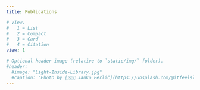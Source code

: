 ```yaml
---
title: Publications

# View.
#   1 = List
#   2 = Compact
#   3 = Card
#   4 = Citation
view: 1

# Optional header image (relative to `static/img/` folder).
#header:
  #image: "Light-Inside-Library.jpg"
  #caption: "Photo by [🇸🇮 Janko Ferlič](https://unsplash.com/@itfeelslikefilm?utm_source=unsplash&amp;utm_medium=referral&amp;utm_content=creditCopyText) on [Unsplash](https://unsplash.com/s/photos/library?utm_source=unsplash&amp;utm_medium=referral&amp;utm_content=creditCopyText)"
---
```

